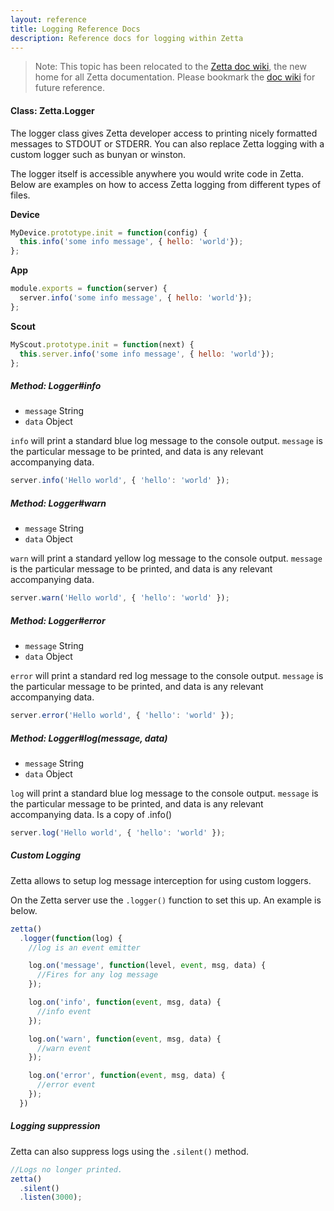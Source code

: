 ```yaml
---
layout: reference
title: Logging Reference Docs
description: Reference docs for logging within Zetta
---
```


>Note: This topic has been relocated to the [Zetta doc wiki](https://github.com/zettajs/zetta/wiki/Logging), the new home for all Zetta documentation. Please bookmark the [doc wiki](https://github.com/zettajs/zetta/wiki) for future reference. 

#### Class: Zetta.Logger

The logger class gives Zetta developer access to printing nicely formatted messages to STDOUT or STDERR. You can also replace Zetta logging with a custom logger such as bunyan or winston.

The logger itself is accessible anywhere you would write code in Zetta. Below are examples on how to access Zetta logging from different types of files.

**Device**

```javascript
MyDevice.prototype.init = function(config) {
  this.info('some info message', { hello: 'world'});
};
```

**App**

```javascript
module.exports = function(server) {
  server.info('some info message', { hello: 'world'});
};
```

**Scout**

```javascript
MyScout.prototype.init = function(next) {
  this.server.info('some info message', { hello: 'world'});
};
```

##### Method: Logger#info

* `message` String
* `data` Object

`info` will print a standard blue log message to the console output. `message` is the particular message to be printed, and data is any relevant accompanying data.

```javascript
server.info('Hello world', { 'hello': 'world' });
```
##### Method: Logger#warn

* `message` String
* `data` Object

`warn` will print a standard yellow log message to the console output. `message` is the particular message to be printed, and data is any relevant accompanying data.


```javascript
server.warn('Hello world', { 'hello': 'world' });
```
##### Method: Logger#error

* `message` String
* `data` Object

`error` will print a standard red log message to the console output. `message` is the particular message to be printed, and data is any relevant accompanying data.

```javascript
server.error('Hello world', { 'hello': 'world' });
```

##### Method: Logger#log(message, data)

* `message` String
* `data` Object

`log` will print a standard blue log message to the console output. `message` is the particular message to be printed, and data is any relevant accompanying data. Is a copy of .info()

```javascript
server.log('Hello world', { 'hello': 'world' });
```


##### Custom Logging

Zetta allows to setup log message interception for using custom loggers.

On the Zetta server use the `.logger()` function to set this up. An example is below.

```javascript
zetta()
  .logger(function(log) {
    //log is an event emitter

    log.on('message', function(level, event, msg, data) {
      //Fires for any log message  
    });  

    log.on('info', function(event, msg, data) {
      //info event  
    });

    log.on('warn', function(event, msg, data) {
      //warn event
    });

    log.on('error', function(event, msg, data) {
      //error event
    });
  })
```

##### Logging suppression

Zetta can also suppress logs using the `.silent()` method.

```javascript
//Logs no longer printed.
zetta()
  .silent()
  .listen(3000);
```
